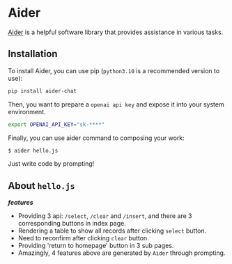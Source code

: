 # Aider

[Aider](https://github.com/paul-gauthier/aider) is a helpful software library that provides assistance in various tasks.

## Installation

To install Aider, you can use pip (`python3.10` is a recommended version to use):

```sh
pip install aider-chat
```

Then, you want to prepare a `openai api key` and expose it into your system environment.

```sh
export OPENAI_API_KEY="sk-****"
```

Finally, you can use aider command to composing your work:

```sh
$ aider hello.js
```

Just write code by prompting!

## About `hello.js`

**_features_**

- Providing 3 api: `/select`, `/clear` and `/insert`, and there are 3 corresponding buttons in index page.
- Rendering a table to show all records after clicking `select` button.
- Need to reconfirm after clicking `clear` button.
- Providing 'return to homepage' button in 3 sub pages.
- Amazingly, 4 features above are generated by `Aider` through prompting.
